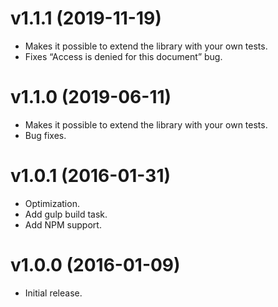 # v1.1.1 (2019-11-19)

- Makes it possible to extend the library with your own tests.
- Fixes “Access is denied for this document” bug.

# v1.1.0 (2019-06-11)

- Makes it possible to extend the library with your own tests.
- Bug fixes.

# v1.0.1 (2016-01-31)

- Optimization.
- Add gulp build task.
- Add NPM support.

# v1.0.0 (2016-01-09)

- Initial release.
